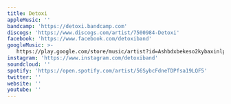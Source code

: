 ```yaml
---
title: Detoxi
appleMusic: ''
bandcamp: 'https://detoxi.bandcamp.com'
discogs: 'https://www.discogs.com/artist/7500984-Detoxi'
facebook: 'https://www.facebook.com/detoxiband'
googleMusic: >-
   https://play.google.com/store/music/artist?id=Ashbdxbekeso2kybaxinlpdlkuy
instagram: 'https://www.instagram.com/detoxiband'
soundcloud: ''
spotify: 'https://open.spotify.com/artist/56SybcFdneTDPfsa19LQF5'
twitter: ''
website: ''
youtube: ''
---
```

